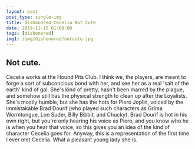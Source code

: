 ```yaml
---
layout: post
post_type: single-img
title: Dishonored Cecelia Not Cute
date: 2019-11-15 01:00:00
tags: [dishonored]
img1: /img/dishonored/notcute.jpg
---
```

## Not cute. 

Cecelia works at the Hound Pits Club. I think we, the players, are meant to forge a sort of subconcious bond with her, and see her as a real 'salt of the earth' kind of gal. She's kind of pretty, hasn't been marred by the plague, and somehow still has the physical strength to clean up after the Loyalists. She's mostly humble, but she has the hots for Piero Joplin, voiced by the immistakable Brad Dourif (who played such characters as Gríma Wormtongue, Lon Suder, Billy Bibbit, and Chucky). Brad Dourif is hot in his own right, but you're only hearing his voice as Piero, and you know who he is when you hear that voice, so this gives you an idea of the kind of character Cecelia goes for. Anyway, this is a representation of the first time I ever met Cecelia. What a pleasant young lady she is. 
